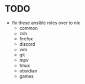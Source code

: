 # TODO
- fix these ansible roles over to nix 
  - common
  - zsh
  - firefox
  - discord
  - vim
  - git
  - mpv
  - tmux
  - obsidian
  - games